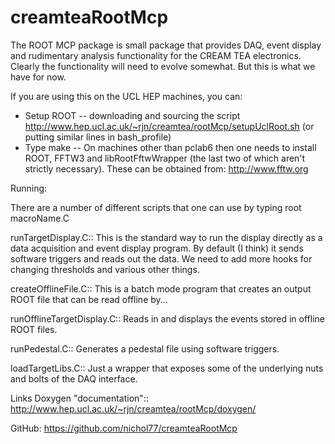 # creamteaRootMcp
The ROOT MCP package is small package that provides DAQ, event display and rudimentary analysis functionality for the CREAM TEA electronics. Clearly the functionality will need to evolve somewhat. But this is what we have for now.

If you are using this on the UCL HEP machines, you can:
* Setup ROOT --  downloading and sourcing the script  http://www.hep.ucl.ac.uk/~rjn/creamtea/rootMcp/setupUclRoot.sh (or putting similar lines in bash_profile)
* Type make -- On machines other than pclab6 then one needs to install ROOT, FFTW3 and libRootFftwWrapper (the last two of which aren't strictly necessary). These can be obtained from:
 http://www.fftw.org 

Running:

There are a number of different scripts that one can use by typing root macroName.C

runTargetDisplay.C::
  This is the standard way to run the display directly as a data acquisition and event display program. By default (I think) it sends software triggers and reads out the data. We need to add more hooks for changing thresholds and various other things.

createOfflineFile.C::
  This is a batch mode program that creates an output ROOT file that can be read offline by...

runOfflineTargetDisplay.C::
  Reads in and displays the events stored in offline ROOT files.

runPedestal.C::
  Generates a pedestal file using software triggers.

loadTargetLibs.C::
  Just a wrapper that exposes some of the underlying nuts and bolts of the DAQ interface.

Links
Doxygen "documentation"::
  http://www.hep.ucl.ac.uk/~rjn/creamtea/rootMcp/doxygen/
  
GitHub:
  https://github.com/nichol77/creamteaRootMcp
